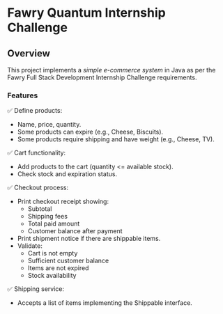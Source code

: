 # Fawry Quantum Internship Challenge 

## Overview

This project implements a *simple e-commerce system* in Java as per the Fawry Full Stack Development Internship Challenge requirements.

### Features
✅ Define products:
- Name, price, quantity.
- Some products can expire (e.g., Cheese, Biscuits).
- Some products require shipping and have weight (e.g., Cheese, TV).

✅ Cart functionality:
- Add products to the cart (quantity <= available stock).
- Check stock and expiration status.

✅ Checkout process:
- Print checkout receipt showing:
  - Subtotal
  - Shipping fees
  - Total paid amount
  - Customer balance after payment
- Print shipment notice if there are shippable items.
- Validate:
  - Cart is not empty
  - Sufficient customer balance
  - Items are not expired
  - Stock availability

✅ Shipping service:
- Accepts a list of items implementing the Shippable interface.

